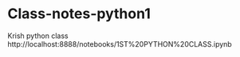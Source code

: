 # Class-notes-python1
Krish python class
http://localhost:8888/notebooks/1ST%20PYTHON%20CLASS.ipynb
